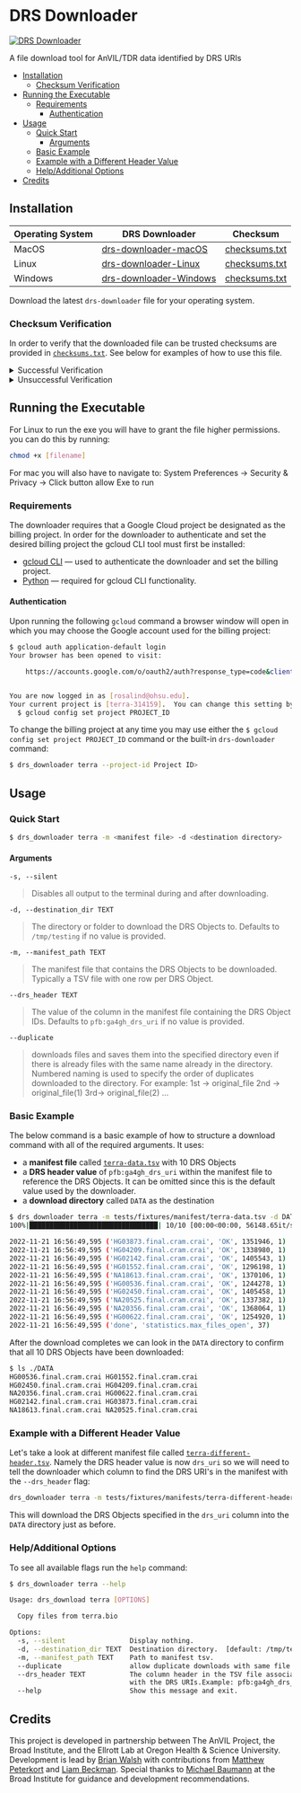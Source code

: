 # DRS Downloader <!-- omit from toc -->

[![DRS Downloader][build-badge]][build-link]

[build-badge]: https://github.com/anvilproject/drs_downloader/actions/workflows/build.yml/badge.svg
[build-link]: https://github.com/anvilproject/drs_downloader/actions/workflows/build.yml

A file download tool for AnVIL/TDR data identified by DRS URIs

- [Installation](#installation)
  - [Checksum Verification](#checksum-verification)
- [Running the Executable](#running-the-executable)
  - [Requirements](#requirements)
    - [Authentication](#authentication)
- [Usage](#usage)
  - [Quick Start](#quick-start)
    - [Arguments](#arguments)
  - [Basic Example](#basic-example)
  - [Example with a Different Header Value](#example-with-a-different-header-value)
  - [Help/Additional Options](#helpadditional-options)
- [Credits](#credits)

## Installation

| Operating System | DRS Downloader                    | Checksum                   |
| ---------------- | --------------------------------- | -------------------------- |
| MacOS            | [drs-downloader-macOS][macos]     | [checksums.txt][checksums] |
| Linux            | [drs-downloader-Linux][linux]     | [checksums.txt][checksums] |
| Windows          | [drs-downloader-Windows][windows] | [checksums.txt][checksums] |

[macos]: https://github.com/anvilproject/drs_downloader/releases/latest/download/drs-downloader-macOS
[linux]: https://github.com/anvilproject/drs_downloader/releases/latest/download/drs-downloader-Linux
[windows]: https://github.com/anvilproject/drs_downloader/releases/latest/download/drs-downloader-Windows
[checksums]: https://github.com/anvilproject/drs_downloader/releases/latest/download/checksums.txt

Download the latest `drs-downloader` file for your operating system.

### Checksum Verification

In order to verify that the downloaded file can be trusted checksums are provided in [`checksums.txt`][checksums]. See below for examples of how to use this file.

<details>
<summary>Successful Verification</summary>

To verify the integrity of the binaries on macOS run the following in the same directory as the downloaded file:

```sh
$ shasum -c checksums.txt --ignore-missing
drs-downloader-macOS: OK
```

If the `shasum` command outputs `OK` than the verification was successful and the executable can be trusted.

</details>

<details>
<summary>Unsuccessful Verification</summary>

Alternatively if the commad outputs `FAILED` than the checksum did not match and the binary should not be run.

```sh
$ shasum -c checksums.txt --ignore-missing
drs-downloader-macOS: FAILED
shasum: WARNING: 1 computed checksum did NOT match
shasum: checksums.txt: no file was verified
```

In such a case please reach out to the contributors for assistance.

</details>

## Running the Executable

For Linux to run the exe you will have to grant the file higher permissions. you can do this by running:

```sh
chmod +x [filename]
```

For mac you will also have to navigate to:
System Preferences -> Security & Privacy -> Click button allow Exe to run

### Requirements

The downloader requires that a Google Cloud project be designated as the billing project. In order for the downloader to authenticate and set the desired billing project the gcloud CLI tool must first be installed:

- [gcloud CLI](https://cloud.google.com/sdk/docs/install) — used to authenticate the downloader and set the billing project.
- [Python](https://www.python.org/) — required for gcloud CLI functionality.

#### Authentication

Upon running the following `gcloud` command a browser window will open in which you may choose the Google account used for the billing project:

```sh
$ gcloud auth application-default login
Your browser has been opened to visit:

    https://accounts.google.com/o/oauth2/auth?response_type=code&client_id=...


You are now logged in as [rosalind@ohsu.edu].
Your current project is [terra-314159].  You can change this setting by running:
  $ gcloud config set project PROJECT_ID
```

To change the billing project at any time you may use either the `$ gcloud config set project PROJECT_ID` command or the built-in `drs-downloader` command:

```sh
$ drs_downloader terra --project-id Project ID>
```

## Usage

### Quick Start

```sh
$ drs_downloader terra -m <manifest file> -d <destination directory>
```

#### Arguments

`-s, --silent`

> Disables all output to the terminal during and after downloading.

`-d, --destination_dir TEXT`

> The directory or folder to download the DRS Objects to. Defaults to `/tmp/testing` if no value is provided.

`-m, --manifest_path TEXT`

> The manifest file that contains the DRS Objects to be downloaded. Typically a TSV file with one row per DRS Object.

`--drs_header TEXT`

> The value of the column in the manifest file containing the DRS Object IDs. Defaults to `pfb:ga4gh_drs_uri` if no value is provided.

`--duplicate`

> downloads files and saves them into the specified directory even if there is already files with the same name already in the directory. Numbered naming is used
> to specify the order of duplicates downloaded to the directory. For example: 1st -> original_file 2nd -> original_file(1) 3rd-> original_file(2) ...

### Basic Example

The below command is a basic example of how to structure a download command with all of the required arguments. It uses:

- a **manifest file** called [`terra-data.tsv`][terra-data] with 10 DRS Objects
- a **DRS header value** of `pfb:ga4gh_drs_uri` within the manifest file to reference the DRS Objects. It can be omitted since this is the default value used by the downloader.
- a **download directory** called `DATA` as the destination

[terra-data]: https://github.com/anvilproject/drs_downloader/blob/feature/download-recovery/tests/fixtures/manifests/terra-data.tsv

```sh
$ drs_downloader terra -m tests/fixtures/manifest/terra-data.tsv -d DATA
100%|████████████████████████████████| 10/10 [00:00<00:00, 56148.65it/s]

2022-11-21 16:56:49,595 ('HG03873.final.cram.crai', 'OK', 1351946, 1)
2022-11-21 16:56:49,595 ('HG04209.final.cram.crai', 'OK', 1338980, 1)
2022-11-21 16:56:49,595 ('HG02142.final.cram.crai', 'OK', 1405543, 1)
2022-11-21 16:56:49,595 ('HG01552.final.cram.crai', 'OK', 1296198, 1)
2022-11-21 16:56:49,595 ('NA18613.final.cram.crai', 'OK', 1370106, 1)
2022-11-21 16:56:49,595 ('HG00536.final.cram.crai', 'OK', 1244278, 1)
2022-11-21 16:56:49,595 ('HG02450.final.cram.crai', 'OK', 1405458, 1)
2022-11-21 16:56:49,595 ('NA20525.final.cram.crai', 'OK', 1337382, 1)
2022-11-21 16:56:49,595 ('NA20356.final.cram.crai', 'OK', 1368064, 1)
2022-11-21 16:56:49,595 ('HG00622.final.cram.crai', 'OK', 1254920, 1)
2022-11-21 16:56:49,595 ('done', 'statistics.max_files_open', 37)
```

After the download completes we can look in the `DATA` directory to confirm that all 10 DRS Objects have been downloaded:

```sh
$ ls ./DATA
HG00536.final.cram.crai HG01552.final.cram.crai
HG02450.final.cram.crai HG04209.final.cram.crai
NA20356.final.cram.crai HG00622.final.cram.crai
HG02142.final.cram.crai HG03873.final.cram.crai
NA18613.final.cram.crai NA20525.final.cram.crai
```

### Example with a Different Header Value

Let's take a look at different manifest file called [`terra-different-header.tsv`][terra-different-header]. Namely the DRS header value is now `drs_uri` so we will need to tell the downloader which column to find the DRS URI's in the manifest with the `--drs_header` flag:

```sh
drs_downloader terra -m tests/fixtures/manifests/terra-different-header.tsv -d DATA --drs_header drs_uri
```

This will download the DRS Objects specified in the `drs_uri` column into the `DATA` directory just as before.

[terra-different-header]: https://github.com/anvilproject/drs_downloader/blob/feature/download-recovery/tests/fixtures/manifests/terra-different-header.tsv

### Help/Additional Options

To see all available flags run the `help` command:

```sh
$ drs_downloader terra --help

Usage: drs_download terra [OPTIONS]

  Copy files from terra.bio

Options:
  -s, --silent                Display nothing.
  -d, --destination_dir TEXT  Destination directory.  [default: /tmp/testing]
  -m, --manifest_path TEXT    Path to manifest tsv.
  --duplicate                 allow duplicate downloads with same file name
  --drs_header TEXT           The column header in the TSV file associated
                              with the DRS URIs.Example: pfb:ga4gh_drs_uri
  --help                      Show this message and exit.
```

## Credits

This project is developed in partnership between The AnVIL Project, the Broad Institute, and the Ellrott Lab at Oregon Health & Science University. Development is lead by [Brian Walsh](https://github.com/bwalsh) with contributions from [Matthew Peterkort](https://github.com/matthewpeterkort) and [Liam Beckman](https://github.com/lbeckman314). Special thanks to [Michael Baumann](https://github.com/mikebaumann) at the Broad Institute for guidance and development recommendations.
